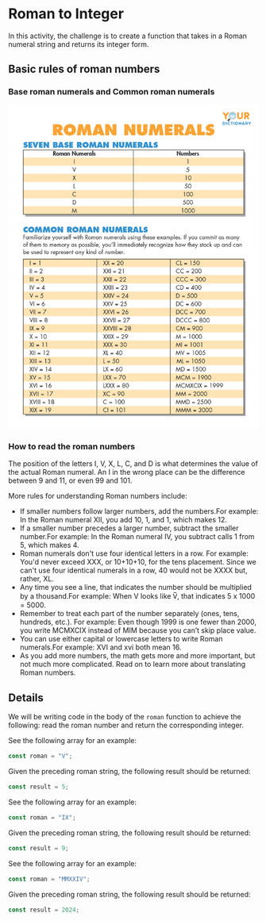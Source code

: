 # Roman to Integer

In this activity, the challenge is to create a function that takes in a Roman numeral string and returns its integer form.

## Basic rules of roman numbers

### Base roman numerals and Common roman numerals

![roman chart](./roman-numerals-chart.jpg)

### How to read the roman numbers

The position of the letters I, V, X, L, C, and D is what determines the value of the actual Roman numeral. An I in the wrong place can be the difference between 9 and 11, or even 99 and 101.

More rules for understanding Roman numbers include:

- If smaller numbers follow larger numbers, add the numbers.For example: In the Roman numeral XII, you add 10, 1, and 1, which makes 12.
- If a smaller number precedes a larger number, subtract the smaller number.For example: In the Roman numeral IV, you subtract calls 1 from 5, which makes 4.
- Roman numerals don't use four identical letters in a row. For example: You'd never exceed XXX, or 10+10+10, for the tens placement. Since we can't use four identical numerals in a row, 40 would not be XXXX but, rather, XL.
- Any time you see a line, that indicates the number should be multiplied by a thousand.For example: When V looks like V̅, that indicates 5 x 1000 = 5000.
- Remember to treat each part of the number separately (ones, tens, hundreds, etc.).
  For example: Even though 1999 is one fewer than 2000, you write MCMXCIX instead of MIM because you can’t skip place value.
- You can use either capital or lowercase letters to write Roman numerals.For example: XVI and xvi both mean 16.
- As you add more numbers, the math gets more and more important, but not much more complicated. Read on to learn more about translating Roman numbers.

## Details

We will be writing code in the body of the `roman` function to achieve the following: read the roman number and return the corresponding integer.

See the following array for an example:

```js
const roman = "V";
```

Given the preceding roman string, the following result should be returned:

```js
const result = 5;
```

See the following array for an example:

```js
const roman = "IX";
```

Given the preceding roman string, the following result should be returned:

```js
const result = 9;
```

See the following array for an example:

```js
const roman = "MMXXIV";
```

Given the preceding roman string, the following result should be returned:

```js
const result = 2024;
```
